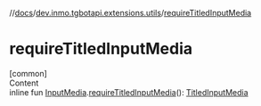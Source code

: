 //[docs](../../index.md)/[dev.inmo.tgbotapi.extensions.utils](index.md)/[requireTitledInputMedia](require-titled-input-media.md)



# requireTitledInputMedia  
[common]  
Content  
inline fun [InputMedia](../dev.inmo.tgbotapi.types.InputMedia/-input-media/index.md).[requireTitledInputMedia](require-titled-input-media.md)(): [TitledInputMedia](../dev.inmo.tgbotapi.types.InputMedia/-titled-input-media/index.md)  



